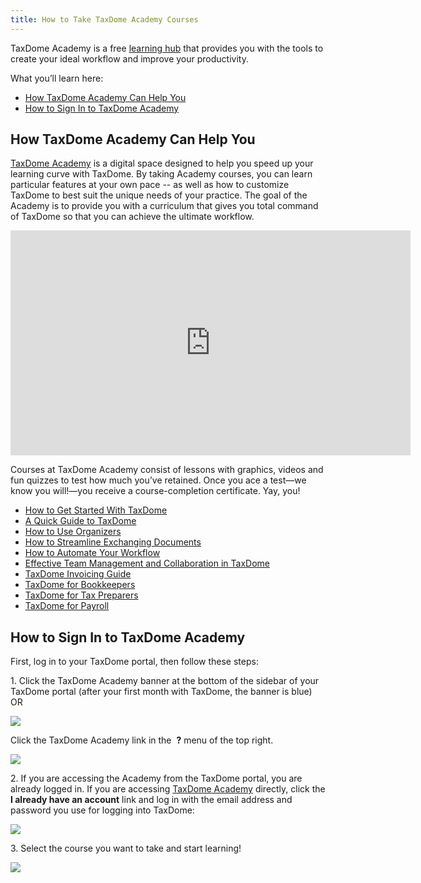 ```yaml
---
title: How to Take TaxDome Academy Courses
---
```


TaxDome Academy is a free [learning hub](https://taxdome.com/education) that provides you with the tools to create your ideal workflow and improve your productivity.

What you’ll learn here:

*   [How TaxDome Academy Can Help You](#1)
*   [How to Sign In to TaxDome Academy](#2)

## How TaxDome Academy Can Help You

[TaxDome Academy](https://academy.taxdome.com/) is a digital space designed to help you speed up your learning curve with TaxDome. By taking Academy courses, you can learn particular features at your own pace -- as well as how to customize TaxDome to best suit the unique needs of your practice. The goal of the Academy is to provide you with a curriculum that gives you total command of TaxDome so that you can achieve the ultimate workflow.

<div class="video-container"><iframe src="https://player.vimeo.com/video/660671341?h=399d47eac0" width="640" height="360" frameborder="0" allow="autoplay; fullscreen; picture-in-picture" allowfullscreen=""></iframe></div>

Courses at TaxDome Academy consist of lessons with graphics, videos and fun quizzes to test how much you’ve retained. Once you ace a test—we know you will!—you receive a course-completion certificate. Yay, you!

*   [How to Get Started With TaxDome](http://academy.taxdome.com/course/how-to-get-started-with-taxdome/start)
*   [A Quick Guide to TaxDome](https://academy.taxdome.com/course/taxdome-quick-guide/open)
*   [How to Use Organizers](http://academy.taxdome.com/course/how-to-use-organizers/start)
*   [How to Streamline Exchanging Documents](http://academy.taxdome.com/course/how-to-streamline-exchanging-documents/start)
*   [How to Automate Your Workflow](http://academy.taxdome.com/course/how-to-automate-your-workflow/start)
*   [Effective Team Management and Collaboration in TaxDome](http://academy.taxdome.com/course/effective-team-management-and-collaboration-in-taxdome/start)
*   [TaxDome Invoicing Guide](http://academy.taxdome.com/course/taxdome-invoicing-guide/start)
*   [TaxDome for Bookkeepers](https://academy.taxdome.com/course/taxdome-for-bookkeepers/lesson/course-intro)
*   [TaxDome for Tax Preparers](https://academy.taxdome.com/course/taxdome-for-tax-preparers/start)
*   [TaxDome for Payroll](https://academy.taxdome.com/course/taxdome-for-payroll/start)

## How to Sign In to TaxDome Academy

First, log in to your TaxDome portal, then follow these steps:

1\. Click the TaxDome Academy banner at the bottom of the sidebar of your TaxDome portal (after your first month with TaxDome, the banner is blue) OR

![](https://s3.amazonaws.com/helpscout.net/docs/assets/5be60d8f04286304a71c1d53/images/647859b8a563b4000567cc02/file-g2vsJuXOuU.png)

Click the TaxDome Academy link in the  **?** menu of the top right.

![](https://s3.amazonaws.com/helpscout.net/docs/assets/5be60d8f04286304a71c1d53/images/61dbece36bcea52bcf9d0e15/file-lgJrRobNwk.jpg)

2\. If you are accessing the Academy from the TaxDome portal, you are already logged in. If you are accessing [TaxDome Academy](https://academy.taxdome.com) directly, click the **I already have an account** link and log in with the email address and password you use for logging into TaxDome:

![](https://s3.amazonaws.com/helpscout.net/docs/assets/5be60d8f04286304a71c1d53/images/647873cbaef24e1deb40da48/file-rX4NT5EYyO.png)

3\. Select the course you want to take and start learning!

![](https://s3.amazonaws.com/helpscout.net/docs/assets/5be60d8f04286304a71c1d53/images/6295b5d4573200079251fed5/file-HBFb51tyaO.png)